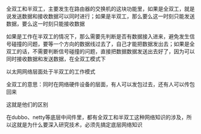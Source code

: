 
全双工和半双工，主要发生在路由器的交换机的这块功能里，如果是全双工，就是说发送数据和接收数据可以同时进行；如果是半双工，那么要么这一时刻只能发送数据，要么这一时刻只能接收数据

如果是工作在半双工的情况下，那么需要先判断是否有数据接入进来，避免发生信号碰撞的问题，要等一个方向的数据线过去了，自己才能把数据发出去；如果是全双工的话，不需要判断信号碰撞的问题，直接把数据数据发送出去好了，因为可以同时接收数据和发送数据，在全双工模式下

以太网网络层面处于半双工的工作模式

全双工的意思：同时在网络硬件设备的层面，有人可以发包过去，还有人可以传包回来

这就是他们的区别

在dubbo、netty等底层中间件里，都有全双工和半双工这种网络知识的涉及，所以这就是为什么要深入研究技术，必须先搞定底层网络知识
